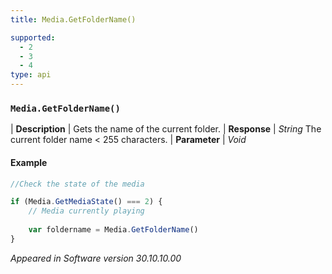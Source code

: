 ```yaml
---
title: Media.GetFolderName()

supported:
  - 2
  - 3
  - 4
type: api
---
```


### `Media.GetFolderName()`

| **Description** | Gets the name of the current folder.
| **Response** | *String*  The current folder name < 255 characters.
| **Parameter**   | *Void*

#### Example

```javascript
//Check the state of the media

if (Media.GetMediaState() === 2) {
	// Media currently playing
	
	var foldername = Media.GetFolderName()
}
```

*Appeared in Software version 30.10.10.00*